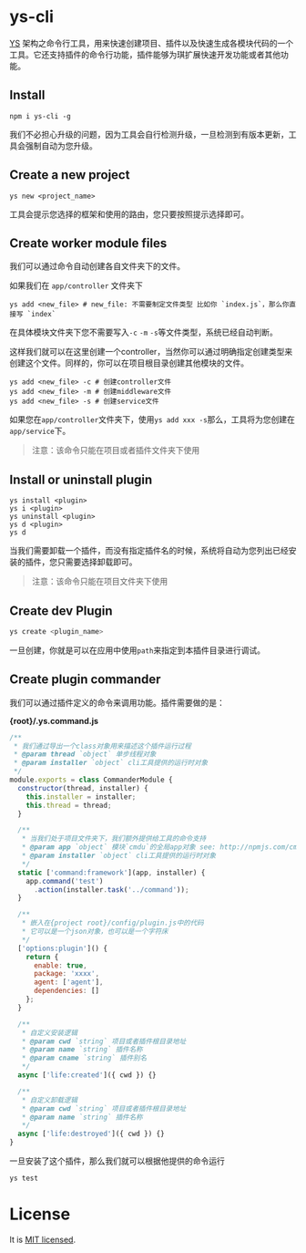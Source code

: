 # ys-cli

[YS](https://github.com/yskit/ys-mutify) 架构之命令行工具，用来快速创建项目、插件以及快速生成各模块代码的一个工具。它还支持插件的命令行功能，插件能够为琪扩展快速开发功能或者其他功能。

## Install

```shell
npm i ys-cli -g
```

我们不必担心升级的问题，因为工具会自行检测升级，一旦检测到有版本更新，工具会强制自动为您升级。

## Create a new project

```shell
ys new <project_name>
```

工具会提示您选择的框架和使用的路由，您只要按照提示选择即可。

## Create worker module files

我们可以通过命令自动创建各自文件夹下的文件。

如果我们在 `app/controller` 文件夹下

```shell
ys add <new_file> # new_file: 不需要制定文件类型 比如你 `index.js`，那么你直接写 `index`
```

在具体模块文件夹下您不需要写入`-c` `-m` `-s`等文件类型，系统已经自动判断。

这样我们就可以在这里创建一个controller，当然你可以通过明确指定创建类型来创建这个文件。同样的，你可以在项目根目录创建其他模块的文件。

```shell
ys add <new_file> -c # 创建controller文件
ys add <new_file> -m # 创建middleware文件
ys add <new_file> -s # 创建service文件
```

如果您在`app/controller`文件夹下，使用`ys add xxx -s`那么，工具将为您创建在 `app/service`下。

> 注意：该命令只能在项目或者插件文件夹下使用

## Install or uninstall plugin

```shell
ys install <plugin>
ys i <plugin>
ys uninstall <plugin>
ys d <plugin>
ys d
```

当我们需要卸载一个插件，而没有指定插件名的时候，系统将自动为您列出已经安装的插件，您只需要选择卸载即可。

> 注意：该命令只能在项目文件夹下使用

## Create dev Plugin

```bash
ys create <plugin_name>
```

一旦创建，你就是可以在应用中使用`path`来指定到本插件目录进行调试。


## Create plugin commander

我们可以通过插件定义的命令来调用功能。插件需要做的是：

**{root}/.ys.command.js**

```javascript
/**
 * 我们通过导出一个class对象用来描述这个插件运行过程
 * @param thread `object` 单步线程对象
 * @param installer `object` cli工具提供的运行时对象
 */
module.exports = class CommanderModule {
  constructor(thread, installer) {
    this.installer = installer;
    this.thread = thread;
  }

  /**
   * 当我们处于项目文件夹下，我们额外提供给工具的命令支持
   * @param app `object` 模块`cmdu`的全局app对象 see: http://npmjs.com/cmdu
   * @param installer `object` cli工具提供的运行时对象
   */
  static ['command:framework'](app, installer) {
    app.command('test')
      .action(installer.task('../command'));
  }

  /**
   * 嵌入在{project root}/config/plugin.js中的代码
   * 它可以是一个json对象，也可以是一个字符床
   */
  ['options:plugin']() {
    return {
      enable: true,
      package: 'xxxx',
      agent: ['agent'],
      dependencies: []
    };
  }

  /**
   * 自定义安装逻辑
   * @param cwd `string` 项目或者插件根目录地址
   * @param name `string` 插件名称
   * @param cname `string` 插件别名
   */
  async ['life:created']({ cwd }) {}

  /**
   * 自定义卸载逻辑
   * @param cwd `string` 项目或者插件根目录地址
   * @param name `string` 插件名称
   */
  async ['life:destroyed']({ cwd }) {}
}
```

一旦安装了这个插件，那么我们就可以根据他提供的命令运行

```shell
ys test
```

# License

It is [MIT licensed](https://opensource.org/licenses/MIT).